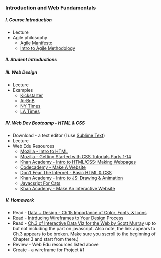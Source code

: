 ### Introduction and Web Fundamentals

##### I. Course Introduction
* Lecture
* Agile philosophy
	* [Agile Manifesto](http://www.agilemanifesto.org)
	* [Intro to Agile Methodology](http://webdesign.tutsplus.com/articles/a-designers-introduction-to-agile-methodology--cms-23349)

##### II. Student Introductions

##### III. Web Design
* Lecture
* Examples
	* [Kickstarter](https://www.kickstarter.com/)
	* [AirBnB](https://www.airbnb.com/)
	* [NY Times](http://www.nytimes.com/)
	* [LA Times](http://www.latimes.com/)

##### IV. Web Dev Bootcamp - HTML & CSS
* Download - a text editor (I use [Sublime Text](http://www.sublimetext.com/))
* Lecture
* Web Edu Resources
	* [Mozilla - Intro to HTML](https://developer.mozilla.org/en-US/docs/Web/Guide/HTML/Introduction)
	* [Mozilla - Getting Started with CSS Tutorials Parts 1-14](https://developer.mozilla.org/en-US/docs/Web/Guide/CSS/Getting_started)
	* [Khan Academy - Intro to HTML/CSS: Making Webpages](https://www.khanacademy.org/computing/computer-programming/html-css)
	* [Codecademy - Make A Website]()
	* [Don't Fear The Internet - Basic HTML & CSS]()
	* [Khan Academy - Intro to JS: Drawing & Animation]()
	* [Javacsript For Cats]()
	* [Khan Academy - Make An Interactive Website]()
	
##### V. Homework
* Read - [Data + Design - Ch.15 Importance of Color, Fonts, & Icons](https://infoactive.co/data-design/ch15)
* Read - [Intrducing Wireframes to Your Design Process](http://webdesign.tutsplus.com/articles/introducing-wireframes-to-your-design-process--webdesign-13284)
* Read - [Ch.3 of Interactive Data Viz for the Web by Scott Murray](http://chimera.labs.oreilly.com/books/1230000000345/index.html) up to but not including the part on javascript. Also note, the link appears to Ch.3 appears to be broken. Make sure you sscroll to the beginning of Chapter 3 and start from there.)
* Review - Web Edu resources listed above
* Create - a wireframe for Project #1
